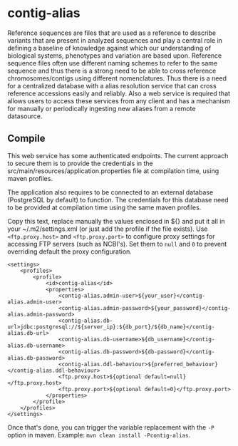 # contig-alias #
Reference sequences are files that are used as a reference to describe variants that are present in analyzed sequences and play a central role in defining a baseline of knowledge against which our understanding of biological systems, phenotypes and variation are based upon. Reference sequence files often use different naming schemes to refer to the same sequence and thus there is a strong need to be able to cross reference chromosomes/contigs using different nomenclatures. Thus there is a need for a centralized database with a alias resolution service that can cross reference accessions easily and reliably. Also a web service is required that allows users to access these services from any client and has a mechanism for manually or periodically ingesting new aliases from a remote datasource.


## Compile

This web service has some authenticated endpoints. The current approach to secure them is to provide the credentials in the src/main/resources/application.properties file at compilation time, using maven profiles.

The application also requires to be connected to an external database (PostgreSQL by default) to function. The credentials for this database need to be provided at compilation time using the same maven profiles. 

Copy this text, replace manually the values enclosed in ${} and put it all in your ~/.m2/settings.xml (or just add the profile if the file exists).
Use `<ftp.proxy.host>` and `<ftp.proxy.port>` to configure proxy settings for accessing FTP servers (such as NCBI's). Set them to `null` and `0` to prevent overriding default the proxy configuration.
```
<settings>
    <profiles>
        <profile>
            <id>contig-alias</id>
            <properties>
                <contig-alias.admin-user>${your_user}</contig-alias.admin-user>
                <contig-alias.admin-password>${your_password}</contig-alias.admin-password>
                <contig-alias.db-url>jdbc:postgresql://${server_ip}:${db_port}/${db_name}</contig-alias.db-url>
                <contig-alias.db-username>${db_username}</contig-alias.db-username>
                <contig-alias.db-password>${db-password}</contig-alias.db-password>
                <contig-alias.ddl-behaviour>${preferred_behaviour}</contig-alias.ddl-behaviour>
                <ftp.proxy.host>${optional default=null}</ftp.proxy.host>
                <ftp.proxy.port>${optional default=0}</ftp.proxy.port>
            </properties>
        </profile>
    </profiles>
</settings>
```

Once that's done, you can trigger the variable replacement with the `-P` option in maven. Example: `mvn clean install -Pcontig-alias`.
